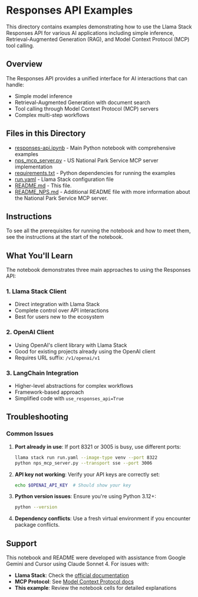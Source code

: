 # Responses API Examples

This directory contains examples demonstrating how to use the Llama Stack Responses API for various AI applications including simple inference, Retrieval-Augmented Generation (RAG), and Model Context Protocol (MCP) tool calling.

## Overview

The Responses API provides a unified interface for AI interactions that can handle:

- Simple model inference
- Retrieval-Augmented Generation with document search
- Tool calling through Model Context Protocol (MCP) servers
- Complex multi-step workflows

## Files in this Directory

- [responses-api.ipynb](./responses-api.ipynb) - Main Python notebook with comprehensive examples
- [nps_mcp_server.py](./nps_mcp_server.py) - US National Park Service MCP server implementation
- [requirements.txt](./requirements.txt) - Python dependencies for running the examples
- [run.yaml](./run.yaml) - Llama Stack configuration file
- [README.md](./README.md) - This file.
- [README_NPS.md](./README_NPS.md) - Additional README file with more information about the National Park Service MCP server.

## Instructions

To see all the prerequisites for running the notebook and how to meet them, see the instructions at the start of the notebook.

## What You'll Learn

The notebook demonstrates three main approaches to using the Responses API:

### 1. Llama Stack Client

- Direct integration with Llama Stack
- Complete control over API interactions
- Best for users new to the ecosystem

### 2. OpenAI Client

- Using OpenAI's client library with Llama Stack
- Good for existing projects already using the OpenAI client
- Requires URL suffix: `/v1/openai/v1`

### 3. LangChain Integration

- Higher-level abstractions for complex workflows
- Framework-based approach
- Simplified code with `use_responses_api=True`

## Troubleshooting

### Common Issues

1. **Port already in use**: If port 8321 or 3005 is busy, use different ports:
   ```bash
   llama stack run run.yaml --image-type venv --port 8322
   python nps_mcp_server.py --transport sse --port 3006
   ```

2. **API key not working**: Verify your API keys are correctly set:
   ```bash
   echo $OPENAI_API_KEY  # Should show your key
   ```

3. **Python version issues**: Ensure you're using Python 3.12+:
   ```bash
   python --version
   ```

4. **Dependency conflicts**: Use a fresh virtual environment if you encounter package conflicts.

## Support

This notebook and README were developed with assistance from Google Gemini and Cursor using Claude Sonnet 4. For issues with:

- **Llama Stack**: Check the [official documentation](https://llama-stack.readthedocs.io/)
- **MCP Protocol**: See [Model Context Protocol docs](https://modelcontextprotocol.io/)
- **This example**: Review the notebook cells for detailed explanations
